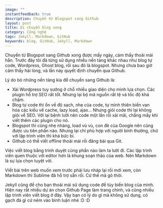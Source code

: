 ```yaml
---
image: ""
instantfeedback: true
description: Chuyển từ Blogspot sang Github
layout: post
title: Di chuyển blog xong
category: Công nghệ
tags: Jekyll, Markdown, GitHub
keywords: blog, GitHub, Jekyll, Markdown
---
```


Chuyển từ Blogspot sang Github xong được mấy ngày, cảm thấy thoải mái hẳn. Trước đây tôi đã từng sử dụng nhiều nền tảng khác nhau như blog tự code, Wordpress, Ghost blog, rồi sau đó là blogspot. Nhưng chưa bao giờ cảm thấy hài lòng, và lần này quyết định chuyển qua Github.

Lý do bỏ những nền tảng kia để chuyển sang Github là:

- Xài Wordpress tuy sướng ở chỗ nhiều giao diện cho mình lựa chọn. Các plugin hỗ trợ SEO rất tốt. Nhưng lại bộ mã nguồn rất tệ và tốc độ khá chậm.
- Blog tự code thì ổn về độ sạch, nhẹ của code, tự mình thiên biến vạn hóa các kiểu về cache, lazy load, ajax... Nhưng giỏi code thì lại không giỏi về SEO. Với lại bệnh lười nên code một lần rồi xài mãi, chẳng mấy khi viết thêm các plugin cho nó.
- Blogspot thì cũng nhẹ nhàng, load vù vù, con đẻ của Google nên cũng được ưu tiên phần nào. Nhưng lại chỉ phù hợp với người bình thường, chứ với lập trình viên thì khá bức bí.
- Github có thể viết offline thoải mái rồi đăng bài qua Git.

Việc viết blog bằng trình duyệt cũng phần nào làm ta lười đi. Các lập trình viên quen thuộc với editor hơn là khung soạn thảo của web. Nên Markdown là sự lựa chọn tuyệt vời.

Viết bài trên web muốn xem trước phải lưu nháp lại rồi mới xem, còn Markdown thì Sublime đã hỗ trợ sẵn rồi. Cứ thế mà gõ thôi.

Jekyll cũng để cho bạn thoải mái sử dụng code để tùy biến blog của mình. Hiện nay rất nhiều dự án chọn Github Page làm trang chính, và cũng nhiều lập trình viên viết blog ở đây. Vậy bạn có lý do gì mà không sử dụng, có gạch đá gì cứ ném vào bình luận nhé :D :D